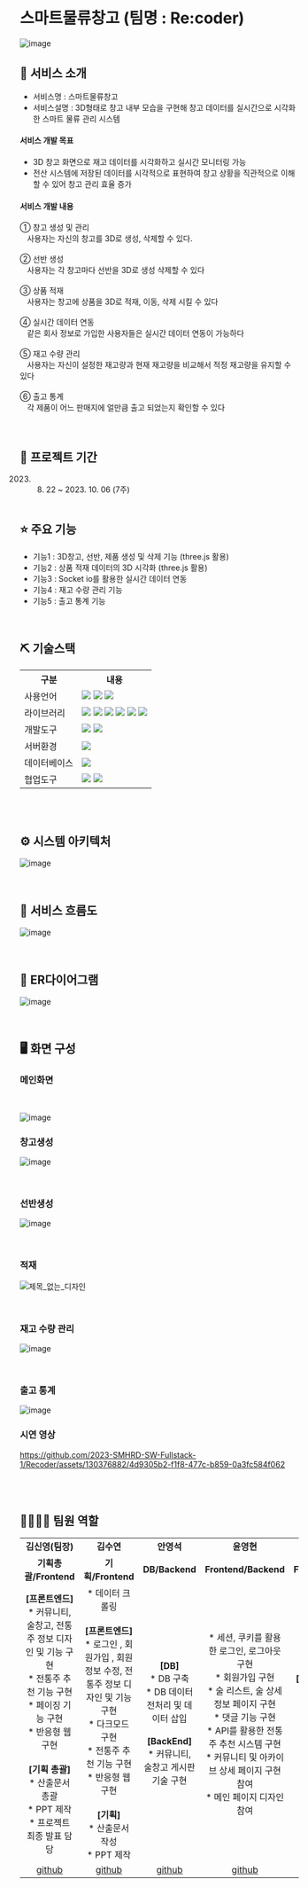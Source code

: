 # 스마트물류창고 (팀명 : Re:coder)

![image](https://github.com/2023-SMHRD-SW-Fullstack-1/Recoder/assets/130376882/6a9dac1b-5166-4a41-ae08-88a4b0ea61bd)


## 👀 서비스 소개
* 서비스명 :  스마트물류창고
* 서비스설명 : 3D형태로 창고 내부 모습을 구현해 창고 데이터를 실시간으로 시각화 한 스마트 물류 관리 시스템
 <h4>서비스 개발 목표</h4> 

* 3D 창고 화면으로 재고 데이터를 시각화하고 실시간 모니터링 가능 <br>
* 전산 시스템에 저장된 데이터를 시각적으로 표현하여 창고 상황을 직관적으로 이해할 수 있어 창고 관리 효율 증가
 <h4>서비스 개발 내용</h4> 
① 창고 생성 및 관리 <br>
ㅤ사용자는 자신의 창고를 3D로 생성, 삭제할 수 있다. <br><br>
② 선반 생성 <br>
ㅤ사용자는 각 창고마다 선반을 3D로 생성 삭제할 수 있다 <br><br>
③ 상품 적재 <br>
ㅤ사용자는 창고에 상품을 3D로 적재, 이동, 삭제 시킬 수 있다 <br><br>
④ 실시간 데이터 연동 <br>
ㅤ같은 회사 정보로 가입한 사용자들은 실시간 데이터 연동이 가능하다 <br><br>
⑤ 재고 수량 관리 <br>
ㅤ사용자는 자신이 설정한 재고량과 현재 재고량을 비교해서 적정 재고량을 유지할 수 있다 <br><br>
⑥ 출고 통계 <br>
ㅤ각 제품이 어느 판매지에 얼만큼 출고 되었는지 확인할 수 있다 <br><br>

<br>

## 📅 프로젝트 기간
2023. 08. 22 ~ 2023. 10. 06 (7주)
<br><br>

## ⭐ 주요 기능

* 기능1 : 3D창고, 선반, 제품 생성 및 삭제 기능 (three.js 활용)
* 기능2 : 상품 적재 데이터의 3D 시각화 (three.js 활용)
* 기능3 : Socket io를 활용한 실시간 데이터 연동
* 기능4 : 재고 수량 관리 기능
* 기능5 : 출고 통계 기능

<br>

## ⛏ 기술스택
<table>
    <tr>
        <th>구분</th>
        <th>내용</th>
    </tr>
    <tr>
        <td>사용언어</td>
        <td>
            <img  src="https://img.shields.io/badge/HTML-E34F26?style=flat-square&logo=html5&logoColor=white"/> 
            <img  src="https://img.shields.io/badge/CSS-1572B6?style=flat-square&logo=css3&logoColor=white"/> 
            <img  src="https://img.shields.io/badge/JavaScript-F7DF1E?style=flat-square&logo=JavaScript&logoColor=white"/>
        </td>
    </tr>
    <tr>
        <td>라이브러리</td>
        <td>
            <img  src="https://img.shields.io/badge/React-61DAFB?style=flat-square&logo=React&logoColor=white"/> 
            <img  src="https://img.shields.io/badge/Three.js-000000?style=flat-square&logo=threedotjs&logoColor=white"/> 
            <img  src="https://img.shields.io/badge/Sequelize-52B0E7?style=flat-square&logo=sequelize&logoColor=white"/>
            <img  src="https://img.shields.io/badge/Socket.io-010101?style=flat-square&logo=socketdotio&logoColor=white"/>
            <img  src="https://img.shields.io/badge/Bootstrap-7952B3?style=flat-square&logo=bootstrap&logoColor=white"/> 
            <img  src="https://img.shields.io/badge/MUI-007FFF?style=flat-square&logo=mui&logoColor=white"/>            
        </td>
    </tr>
    <tr>
        <td>개발도구</td>
        <td>
            <img  src="https://img.shields.io/badge/VSCode-007ACC?style=flat-square&logo=visualstudiocode&logoColor=white"/>
            <img  src="https://img.shields.io/badge/Postman-FF6C37?style=flat-square&logo=postman&logoColor=white"/>
        </td>
    </tr>
    <tr>
        <td>서버환경</td>
        <td>
            <img  src="https://img.shields.io/badge/Node.js-339933?style=flat-square&logo=nodedotjs&logoColor=white"/>
        </td>
    </tr>
    <tr>
        <td>데이터베이스</td>
        <td>
            <img  src="https://img.shields.io/badge/MySQL-4479A1?style=flat-square&logo=mysql&logoColor=white"/>
        </td>
    </tr>
    <tr>
        <td>협업도구</td>
        <td>
            <img  src="https://img.shields.io/badge/Git-F05032?style=flat-square&logo=git&logoColor=white"/> 
            <img  src="https://img.shields.io/badge/Github-181717?style=flat-square&logo=github&logoColor=white"/>
        </td>
    </tr>
</table>

<br><br>

## ⚙ 시스템 아키텍처
![image](https://github.com/2023-SMHRD-SW-Fullstack-1/Recoder/assets/130376882/93cc57d2-5d92-40b6-8324-c3f2647f1b16)


<br>

## 📌 서비스 흐름도
![image](https://github.com/2023-SMHRD-SW-Fullstack-1/Recoder/assets/130376882/b0c46314-1076-4f20-943b-65c01ce3393a)

<br>

## 📌 ER다이어그램
![image](https://github.com/2023-SMHRD-SW-Fullstack-1/Recoder/assets/130376882/2438f481-d756-4c58-a95e-4c3ee367c74e)


<br>

## 🖥 화면 구성

### 메인화면
<br>

![image](https://github.com/2023-SMHRD-SW-Fullstack-1/Recoder/assets/130376882/3ce99f4c-ab2d-40c3-8a56-74db5f8c3542)


### 창고생성

![image](https://github.com/2023-SMHRD-SW-Fullstack-1/Recoder/assets/130376882/3170ab20-0509-4aab-9377-fc37b5bdece7)



<br>

### 선반생성
![image](https://github.com/2023-SMHRD-SW-Fullstack-1/Recoder/assets/130376882/3945d62a-291b-4591-8131-e69f48a0617c)


<br>

### 적재
![제목_없는_디자인](https://github.com/2023-SMHRD-SW-Fullstack-1/Recoder/assets/130376882/20e47e01-bd26-4aa4-8f23-35e4056a503f)

<br>

### 재고 수량 관리
![image](https://github.com/2023-SMHRD-SW-Fullstack-1/Recoder/assets/130376882/762912a4-179e-44b0-8337-9bd0ad42d1ce)


<br>

### 출고 통계
![image](https://github.com/2023-SMHRD-SW-Fullstack-1/Recoder/assets/130376882/7ef03852-03c2-4797-86bf-7841c82b3b9c)



### 시연 영상
https://github.com/2023-SMHRD-SW-Fullstack-1/Recoder/assets/130376882/4d9305b2-f1f8-477c-b859-0a3fc584f062








<br><br>


## 👨‍👩‍👦‍👦 팀원 역할
<table>
 <tr>
    <td align="center"><strong>김신영(팀장)</strong></td>
    <td align="center"><strong>김수연</strong></td>
    <td align="center"><strong>안영석</strong></td>
    <td align="center"><strong>윤영현</strong></td>
   <td align="center"><strong>임혜주</strong></td>
  </tr>
  <tr>
    <td align="center"><b>기획총괄/Frontend</b></td>
    <td align="center"><b>기획/Frontend</b></td>
    <td align="center"><b>DB/Backend</b></td>
    <td align="center"><b>Frontend/Backend</b></td>
   <td align="center"><b>Frontend/Backend</b></td>
  </tr>
  <tr>
    <td align="center">
        <b>[프론트엔드]</b><br/>
        * 커뮤니티, 술창고, 전통주 정보 디자인 및 기능 구현<br/>
        * 전통주 추천 기능 구현<br/>
        * 페이징 기능 구현<br/>
        * 반응형 웹 구현<br/>
        <br/>
         <b>[기획 총괄]</b><br/>
        * 산출문서 총괄<br/>
        * PPT 제작<br/>
        * 프로젝트 최종 발표 담당<br/>
    </td>
    <td align="center">
        * 데이터 크롤링<br/>
        <br/>
        <b>[프론트엔드]</b><br/>
        * 로그인 , 회원가입 , 회원정보 수정, 전통주 정보 디자인 및 기능 구현<br/>
        * 다크모드 구현<br/>
        * 전통주 추천 기능 구현<br/>
        * 반응형 웹 구현<br/>
        <br/>
        <b>[기획]</b><br/>
        * 산출문서 작성 <br/>
        * PPT 제작<br/>
    </td>
    <td align="center">
     <b>[DB]</b><br/>
        * DB 구축<br/>
        * DB 데이터 전처리 및 데이터 삽입<br/>
     <br/>
     <b>[BackEnd]</b><br/>
        * 커뮤니티, 술창고 게시판 기술 구현<br/>
    </td>
    <td align="center">
        * 세션, 쿠키를 활용한 로그인, 로그아웃 구현<br/>
        * 회원가입 구현 <br/>
        * 술 리스트, 술 상세 정보 페이지 구현 <br/>
        * 댓글 기능 구현<br/>
        * API를 활용한 전통주 추천 시스템 구현 <br/>
        * 커뮤니티 및 아카이브 상세 페이지 구현 참여<br/>
        * 메인 페이지 디자인 참여<br/>
    </td>
    <td align="center">
       <b>[프론트엔드/백엔드]</b><br/>
        * 입고<br/>
        * 출고<br/>
        * 재고 수량 관리<br/>
        * 출고 통계<br/>
        <br/>
        <b>[기획]</b><br/>
        * PPT 제작<br/>
    </td>
  </tr>
  <tr>
    <td align="center"><a href="https://github.com/jihilli" target='_blank'>github</a></td>
    <td align="center"><a href="https://github.com/jihoon0127" target='_blank'>github</a></td>
    <td align="center"><a href="https://github.com/songhak1226" target='_blank'>github</a></td>
    <td align="center"><a href="" target='_blank'>github</a></td>
    <td align="center"><a href="https://github.com/lim-mil" target='_blank'>github</a></td>
  </tr>
</table>
